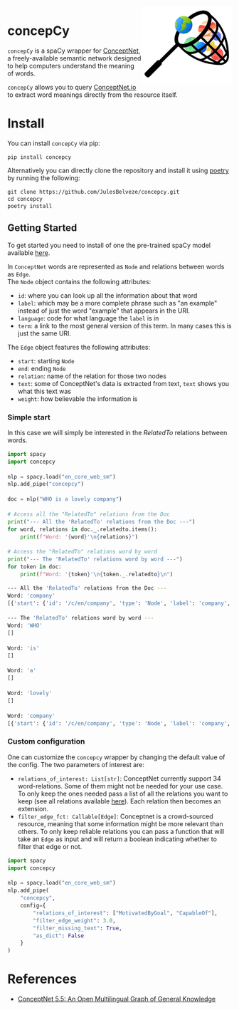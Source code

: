 <img src="figures/concepcy.png" width="40%" align="right"/>

# concepCy

`concepCy` is a spaCy wrapper for [ConceptNet](https://conceptnet.io/), a freely-available semantic network designed to
help computers understand the meaning of words.

`concepCy` allows you to query [ConceptNet.io](https://conceptnet.io/) to extract word meanings directly from the
resource itself.

# Install

You can install `concepCy` via pip:

```
pip install concepcy
```

Alternatively you can directly clone the repository and install it using [poetry](https://python-poetry.org/docs/) by
running the following:

```
git clone https://github.com/JulesBelveze/concepcy.git
cd concepcy
poetry install
```

## Getting Started

To get started you need to install of one the pre-trained spaCy model available [here](https://spacy.io/models).

In `ConceptNet` words are represented as `Node` and relations between words as `Edge`. \
The `Node` object contains the following attributes:

* `id`: where you can look up all the information about that word
* `label`: which may be a more complete phrase such as "an example" instead of just the word "example" that appears in
  the URI.
* `language`: code for what language the `label` is in
* `term`: a link to the most general version of this term. In many cases this is just the same URI.

The `Edge` object features the following attributes:

* `start`: starting `Node`
* `end`: ending `Node`
* `relation`: name of the relation for those two nodes
* `text`: some of ConceptNet's data is extracted from text, `text` shows you what this text was
* `weight`: how believable the information is

### Simple start

In this case we will simply be interested in the *RelatedTo* relations between words.

```python
import spacy
import concepcy

nlp = spacy.load("en_core_web_sm")
nlp.add_pipe("concepcy")

doc = nlp("WHO is a lovely company")

# Access all the "RelatedTo" relations from the Doc
print("--- All the 'RelatedTo' relations from the Doc ---")
for word, relations in doc._.relatedto.items():
    print(f"Word: '{word}'\n{relations}")

# Access the "RelatedTo" relations word by word
print("--- The 'RelatedTo' relations word by word ---")
for token in doc:
    print(f"Word: '{token}'\n{token._.relatedto}\n")
```

```bash
--- All the 'RelatedTo' relations from the Doc ---
Word: 'company'
[{'start': {'id': '/c/en/company', 'type': 'Node', 'label': 'company', 'language': 'en', 'term': '/c/en/company'}, 'end': {'id': '/c/en/business', 'type': 'Node', 'label': 'business', 'language': 'en', 'term': '/c/en/business'}, 'relation': 'RelatedTo', 'text': '[[company]] is related to [[business]]', 'weight': 6.424017434596516}, {'start': {'id': '/c/en/company', 'type': 'Node', 'label': 'company', 'language': 'en', 'term': '/c/en/company'}, 'end': {'id': '/c/en/corporation', 'type': 'Node', 'label': 'corporation', 'language': 'en', 'term': '/c/en/corporation'}, 'relation': 'RelatedTo', 'text': '[[company]] is related to [[corporation]]', 'weight': 4.432155231938521}, {'start': {'id': '/c/en/company', 'type': 'Node', 'label': 'company', 'language': 'en', 'term': '/c/en/company'}, 'end': {'id': '/c/en/organization', 'type': 'Node', 'label': 'organization', 'language': 'en', 'term': '/c/en/organization'}, 'relation': 'RelatedTo', 'text': '[[company]] is related to [[organization]]', 'weight': 4.259107887809371}]

--- The 'RelatedTo' relations word by word ---
Word: 'WHO'
[]

Word: 'is'
[]

Word: 'a'
[]

Word: 'lovely'
[]

Word: 'company'
[{'start': {'id': '/c/en/company', 'type': 'Node', 'label': 'company', 'language': 'en', 'term': '/c/en/company'}, 'end': {'id': '/c/en/business', 'type': 'Node', 'label': 'business', 'language': 'en', 'term': '/c/en/business'}, 'relation': 'RelatedTo', 'text': '[[company]] is related to [[business]]', 'weight': 6.424017434596516}, {'start': {'id': '/c/en/company', 'type': 'Node', 'label': 'company', 'language': 'en', 'term': '/c/en/company'}, 'end': {'id': '/c/en/corporation', 'type': 'Node', 'label': 'corporation', 'language': 'en', 'term': '/c/en/corporation'}, 'relation': 'RelatedTo', 'text': '[[company]] is related to [[corporation]]', 'weight': 4.432155231938521}, {'start': {'id': '/c/en/company', 'type': 'Node', 'label': 'company', 'language': 'en', 'term': '/c/en/company'}, 'end': {'id': '/c/en/organization', 'type': 'Node', 'label': 'organization', 'language': 'en', 'term': '/c/en/organization'}, 'relation': 'RelatedTo', 'text': '[[company]] is related to [[organization]]', 'weight': 4.259107887809371}]
```

### Custom configuration

One can customize the `concepcy` wrapper by changing the default value of the config. The two parameters of interest
are:

* `relations_of_interest: List[str]`: ConceptNet currently support 34 word-relations. Some of them might not be needed
  for your use case. To only keep the ones needed pass a list of all the relations you want to keep (see all relations
  available [here](https://github.com/commonsense/conceptnet5/wiki/Relations)). Each relation then becomes an extension.
* `filter_edge_fct: Callable[Edge]`: Conceptnet is a crowd-sourced resource, meaning that some information might be more
  relevant than others. To only keep reliable relations you can pass a function that will take an `Edge` as input and
  will return a boolean indicating whether to filter that edge or not.

```python
import spacy
import concepcy

nlp = spacy.load("en_core_web_sm")
nlp.add_pipe(
    "concepcy",
    config={
        "relations_of_interest": ["MotivatedByGoal", "CapableOf"],
        "filter_edge_weight": 3.0,
        "filter_missing_text": True,
        "as_dict": False
    }
)
```

# References

* [ConceptNet 5.5: An Open Multilingual Graph of General Knowledge](https://arxiv.org/abs/1612.03975)
